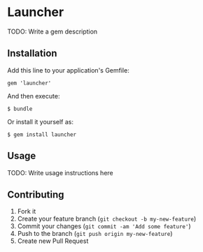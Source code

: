 # Launcher

TODO: Write a gem description

## Installation

Add this line to your application's Gemfile:

    gem 'launcher'

And then execute:

    $ bundle

Or install it yourself as:

    $ gem install launcher

## Usage

TODO: Write usage instructions here

## Contributing

1. Fork it
2. Create your feature branch (`git checkout -b my-new-feature`)
3. Commit your changes (`git commit -am 'Add some feature'`)
4. Push to the branch (`git push origin my-new-feature`)
5. Create new Pull Request
